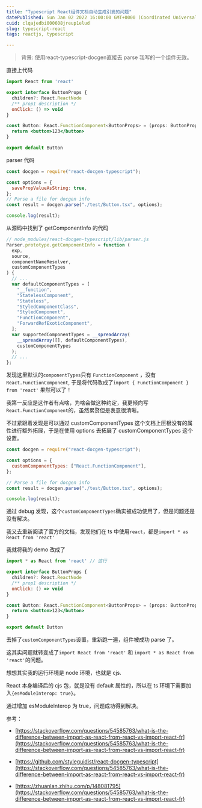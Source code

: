 ```yaml
---
title: "Typescript React组件文档自动生成引发的问题"
datePublished: Sun Jan 02 2022 16:00:00 GMT+0000 (Coordinated Universal Time)
cuid: clqajedbi000608jreup1elud
slug: typescript-react
tags: reactjs, typescript

---
```


> 背景: 使用react-typescript-docgen直接去 parse 我写的一个组件无效。

直接上代码

```jsx
import React from 'react'

export interface ButtonProps {
  children?: React.ReactNode
  /** prop1 description */
  onClick: () => void
}

const Button: React.FunctionComponent<ButtonProps> = (props: ButtonProps) => {
  return <button>123</button>
}

export default Button
```

parser 代码

```jsx
const docgen = require("react-docgen-typescript");

const options = {
  savePropValueAsString: true,
};
// Parse a file for docgen info
const result = docgen.parse("./test/Button.tsx", options);

console.log(result);
```

从源码中找到了 getComponentInfo 的代码

```jsx
// node_modules/react-docgen-typescript/lib/parser.js
Parser.prototype.getComponentInfo = function (
  exp,
  source,
  componentNameResolver,
  customComponentTypes
) {
  // ...
  var defaultComponentTypes = [
    "__function",
    "StatelessComponent",
    "Stateless",
    "StyledComponentClass",
    "StyledComponent",
    "FunctionComponent",
    "ForwardRefExoticComponent",
  ];
  var supportedComponentTypes = __spreadArray(
    __spreadArray([], defaultComponentTypes),
    customComponentTypes
  );
  // ...
};
```

发现这里默认的`componentTypes`只有 `FunctionComponent` ，没有 `React.FunctionComponent`, 于是将代码改成了`import { FunctionComponent } from 'react'` 果然可以了！

我第一反应是这作者有点啥，为啥会做这种约定，我更倾向写`React.FunctionComponent`的，虽然累赘但是表意很清晰。

不过紧跟着发现是可以通过 customComponentTypes 这个文档上压根没有的属性进行额外拓展，于是在使用 options 去拓展了 customComponentTypes 这个设置。

```jsx
const docgen = require("react-docgen-typescript");

const options = {
  customComponentTypes: ["React.FunctionComponent"],
};

// Parse a file for docgen info
const result = docgen.parse("./test/Button.tsx", options);

console.log(result);
```

通过 debug 发现，这个`customComponentTypes`确实被成功使用了，但是问题还是没有解决。

我又去重新阅读了官方的文档，发现他们在 ts 中使用`react`，都是`import * as React from 'react'`

我就将我的 demo 改成了

```jsx
import * as React from 'react' // 这行

export interface ButtonProps {
  children?: React.ReactNode
  /** prop1 description */
  onClick: () => void
}

const Button: React.FunctionComponent<ButtonProps> = (props: ButtonProps) => {
  return <button>123</button>
}

export default Button
```

去掉了`customComponentTypes`设置，重新跑一遍，组件被成功 parse 了。

这其实问题就转变成了`import React from 'react'` 和 `import * as React from 'react'`的问题。

想想其实我的运行环境是 node 环境，也就是 cjs.

React 本身编译后的 cjs 包，就是没有 default 属性的，所以在 ts 环境下需要加入`{esModuleInterop: true}`。

通过增加 esModuleInterop 为 true，问题成功得到解决。

参考：

* [https://stackoverflow.com/questions/54585763/what-is-the-difference-between-import-as-react-from-react-vs-import-react-fr](https://stackoverflow.com/questions/54585763/what-is-the-difference-between-import-as-react-from-react-vs-import-react-fr)
    
* [https://github.com/styleguidist/react-docgen-typescript](https://stackoverflow.com/questions/54585763/what-is-the-difference-between-import-as-react-from-react-vs-import-react-fr)
    
* [https://zhuanlan.zhihu.com/p/148081795](https://stackoverflow.com/questions/54585763/what-is-the-difference-between-import-as-react-from-react-vs-import-react-fr)